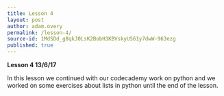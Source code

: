 ```yaml
---
title: Lesson 4
layout: post
author: adam.overy
permalink: /lesson-4/
source-id: 1MdSDd_g8qkJ0LsK2BobH3KBVskyUS61y7dwW-963ezg
published: true
---
```

**Lesson 4  13/6/17**

In this lesson we continued with our codecademy work on python and we worked on some exercises about lists in python until the end of the lesson.

